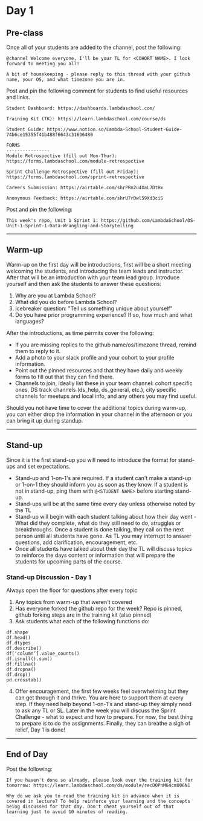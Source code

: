 # Day 1
## Pre-class
Once all of your students are added to the channel, post the following:
```
@channel Welcome everyone, I'll be your TL for <COHORT NAME>. I look forward to meeting you all!

A bit of housekeeping - please reply to this thread with your github name, your OS, and what timezone you are in.
```

Post and pin the following comment for students to find useful resources and links.
```
Student Dashboard: https://dashboards.lambdaschool.com/

Training Kit (TK): https://learn.lambdaschool.com/course/ds

Student Guide: https://www.notion.so/Lambda-School-Student-Guide-74b6ce15355f41b488f6643c31636480

FORMS
----------------
Module Retrospective (fill out Mon-Thur): https://forms.lambdaschool.com/module-retrospective

Sprint Challenge Retrospective (fill out Friday): https://forms.lambdaschool.com/sprint-retrospective

Careers Submission: https://airtable.com/shrPRn2u4XaL7DtHx

Anonymous Feedback: https://airtable.com/shrU7rDwl59Xd3ciS
```

Post and pin the following:
```
This week's repo, Unit 1 Sprint 1: https://github.com/LambdaSchool/DS-Unit-1-Sprint-1-Data-Wrangling-and-Storytelling
```


---


## Warm-up
Warm-up on the first day will be introductions, first will be a short meeting welcoming the students, and introducing the team leads and instructor. After that will be an introduction with your team lead group. Introduce yourself and then ask the students to answer these questions:
1. Why are you at Lambda School?
2. What did you do before Lambda School?
3. Icebreaker question: "Tell us something unique about yourself"
4. Do you have prior programming experience? If so, how much and what languages?

After the introductions, as time permits cover the following:
- If you are missing replies to the github name/os/timezone thread, remind them to reply to it.
- Add a photo to your slack profile and your cohort to your profile information.
- Point out the pinned resources and that they have daily and weekly forms to fill out that they can find there.
- Channels to join, ideally list these in your team channel: cohort specific ones, DS track channels (ds_help, ds_general, etc.), city specific channels for meetups and local info, and any others you may find useful.

Should you not have time to cover the additional topics during warm-up, you can either drop the information in your channel in the afternoon or you can bring it up during standup.


---


## Stand-up
Since it is the first stand-up you will need to introduce the format for stand-ups and set expectations.
- Stand-up and 1-on-1's are required. If a student can't make a stand-up or 1-on-1 they should inform you as soon as they know. If a student is not in stand-up, ping them with `@<STUDENT NAME>` before starting stand-up.
- Stand-ups will be at the same time every day unless otherwise noted by the TL
- Stand-up will begin with each student talking about how their day went - What did they complete, what do they still need to do, struggles or breakthroughs. Once a student is done talking, they call on the next person until all students have gone. As TL you may interrupt to answer questions, add clarification, encouragement, etc.
- Once all students have talked about their day the TL will discuss topics to reinforce the days content or information that will prepare the students for upcoming parts of the course.

### Stand-up Discussion - Day 1
Always open the floor for questions after every topic
1. Any topics from warm-up that weren't covered
2. Has everyone forked the github repo for the week? Repo is pinned, github forking steps are in the training kit (also pinned)
3. Ask students what each of the following functions do:
```
df.shape
df.head()
df.dtypes
df.describe()
df[‘column’].value_counts()
df.isnull().sum()
df.fillna()
df.dropna()
df.drop()
pd.crosstab()
```
4. Offer encouragement, the first few weeks feel overwhelming but they can get through it and thrive. You are here to support them at every step. If they need help beyond 1-on-1's and stand-up they simply need to ask any TL or SL. Later in the week you will discuss the Sprint Challenge - what to expect and how to prepare. For now, the best thing to prepare is to do the assignments. Finally, they can breathe a sigh of relief, Day 1 is done!


---


## End of Day
Post the following:
```
If you haven't done so already, please look over the training kit for tomorrow: https://learn.lambdaschool.com/ds/module/recD0PnM64cmU06N1

Why do we ask you to read the training kit in advance when it is covered in lecture? To help reinforce your learning and the concepts being discussed for that day. Don't cheat yourself out of that learning just to avoid 10 minutes of reading.
```